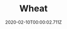 ---
templateKey: blog-post
title: Wheat
description: One of the most widely cultivated grains. Makes a great flour for breads and cakes.,
featuredpost: false
date: 2020-02-10T00:00:02.711Z
featuredimage: /img/Wheat.png
sellPrice: 25
tags: 
  - Summer
  -  Fall
---